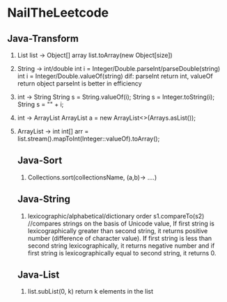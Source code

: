 # NailTheLeetcode

## Java-Transform

1. List<Object> list -> Object[] array
list.toArray(new Object[size])

2. String -> int/double
int i = Integer/Double.parseInt/parseDouble(string)
int i = Integer/Double.valueOf(string)
dif: parseInt return int, valueOf return object
parseInt is better in efficiency

3. int -> String
String s = String.valueOf(i);
String s = Integer.toString(i);
String s = "" + i;

4. int -> ArrayList
ArrayList<Integer> a = new ArrayList<>(Arrays.asList());

5. ArrayList -> int
int[] arr = list.stream().mapToInt(Integer::valueOf).toArray();

## Java-Sort
1. Collections.sort(collectionsName, (a,b)-> ....)


## Java-String
1. lexicographic/alphabetical/dictionary order
s1.compareTo(s2) 
//compares strings on the basis of Unicode value, If first string is lexicographically greater than second string, it returns positive number (difference of character value). If first string is less than second string lexicographically, it returns negative number and if first string is lexicographically equal to second string, it returns 0.

## Java-List
1. list.subList(0, k) return k elements in the list
